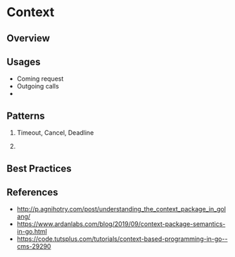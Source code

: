 # Context

## Overview

## Usages
   - Coming request
   - Outgoing calls
   - 
## Patterns

1) Timeout, Cancel, Deadline

2) 

## Best Practices

## References

- http://p.agnihotry.com/post/understanding_the_context_package_in_golang/
- https://www.ardanlabs.com/blog/2019/09/context-package-semantics-in-go.html
- https://code.tutsplus.com/tutorials/context-based-programming-in-go--cms-29290
